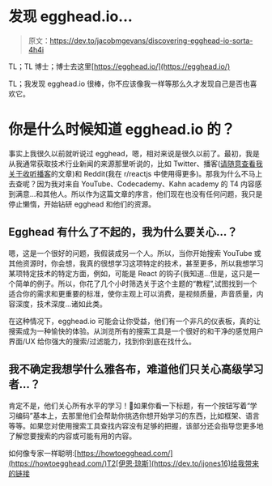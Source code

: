 # 发现 egghead.io...

> 原文：<https://dev.to/jacobmgevans/discovering-egghead-io-sorta-4h4i>

TL；TL 博士；博士去这里[https://egghead.io/](https://egghead.io/)

TL；我发现 egghead.io 很棒，你不应该像我一样等那么久才发现自己是否也喜欢它。

# 你是什么时候知道 egghead.io 的？

事实上我很久以前就听说过 egghead，嗯，相对来说是很久以前了。最初，我是从我通常获取技术行业新闻的来源那里听说的，比如 Twitter、播客([请随意查看我关于收听播客](https://dev.to/jacobmgevans/should-you-listen-to-podcasts-4m5j)的文章)和 Reddit(我在 r/reactjs 中使用得更多)。那我为什么不马上去查呢？因为我对来自 YouTube、Codecademy、Kahn academy 的 T4 内容感到满意...和其他人。所以作为这篇文章的序言，他们现在也没有任何问题，我只是停止懒惰，开始钻研 egghead 和他们的资源。

## Egghead 有什么了不起的，我为什么要关心...？

嗯，这是一个很好的问题，我假装成另一个人。所以，当你开始搜索 YouTube 或其他资源时，你会想，我真的很想学习这项特定的技术，甚至更多，所以我想学习某项特定技术的特定方面，例如，可能是 React 的钩子(我知道...但是，这只是一个简单的例子。所以，你花了几个小时筛选关于这个主题的“教程”,试图找到一个适合你的需求和更重要的标准，使你主观上可以消费，是视频质量，声音质量，内容深度，技术深度...诸如此类。

在这种情况下，egghead.io 可能会让你受益，他们有一个非凡的仪表板，真的让搜索成为一种愉快的体验。从浏览所有的搜索工具是一个很好的和干净的感觉用户界面/UX 给你强大的搜索/过滤能力，找到你到底在找什么。

## 我不确定我想学什么雅各布，难道他们只关心高级学习者...？

肯定不是，他们关心所有水平的学习！🙂如果你看一下标题，有一个按钮写着“学习编码”基本上，去那里他们会帮助你挑选你想开始学习的东西，比如框架、语言等等。如果您对使用搜索工具查找内容没有足够的把握，该部分还会指导您更多地了解您要搜索的内容或可能有用的内容。

如何像专家一样聪明:[https://howtoegghead.com/](https://howtoegghead.com/)T2[伊恩·琼斯](https://dev.to/ijones16)给我带来的链接